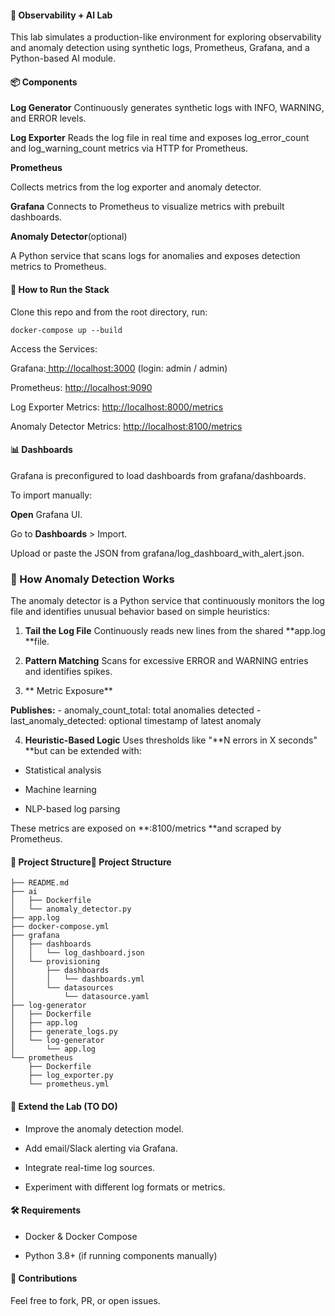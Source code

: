 #### 🧪 Observability + AI Lab

This lab simulates a production-like environment for exploring observability and anomaly detection using synthetic logs, Prometheus, Grafana, and a Python-based AI module.

#### 📦 Components

**Log Generator**
Continuously generates synthetic logs with INFO, WARNING, and ERROR levels.

**Log Exporter**
Reads the log file in real time and exposes log_error_count and log_warning_count metrics via HTTP for Prometheus.

**Prometheus**

Collects metrics from the log exporter and anomaly detector.

**Grafana**
Connects to Prometheus to visualize metrics with prebuilt dashboards.

**Anomaly Detector**(optional)

A Python service that scans logs for anomalies and exposes detection metrics to Prometheus.

#### 🐳 How to Run the Stack

Clone this repo and from the root directory, run:
```
docker-compose up --build
```
Access the Services:

Grafana:[ http://localhost:3000]("http://localhost:3000")  (login: admin / admin)

Prometheus: [http://localhost:9090]("http://localhost:9090")

Log Exporter Metrics: [http://localhost:8000/metrics]("http://localhost:8000/metrics")

Anomaly Detector Metrics: [http://localhost:8100/metrics]("http://localhost:8100/metrics")

#### 📊 Dashboards

Grafana is preconfigured to load dashboards from grafana/dashboards.

To import manually:

**Open** Grafana UI.

Go to **Dashboards** > Import.

Upload or paste the JSON from grafana/log_dashboard_with_alert.json.

### 🧠 How Anomaly Detection Works

The anomaly detector is a Python service that continuously monitors the log file and identifies unusual behavior based on simple heuristics:

1. **Tail the Log File**
Continuously reads new lines from the shared **app.log **file.

2. **Pattern Matching**
Scans for excessive ERROR and WARNING entries and identifies spikes.

3. ** Metric Exposure**

**Publishes:**
	- anomaly_count_total: total anomalies detected
	- last_anomaly_detected: optional timestamp of latest anomaly

4.  **Heuristic-Based Logic**
Uses thresholds like "**N errors in X seconds" **but can be extended with:

- Statistical analysis

- Machine learning

- NLP-based log parsing

These metrics are exposed on **:8100/metrics **and scraped by Prometheus.

#### 📁 Project Structure📁 Project Structure


```
├── README.md
├── ai
│   ├── Dockerfile
│   └── anomaly_detector.py
├── app.log
├── docker-compose.yml
├── grafana
│   ├── dashboards
│   │   └── log_dashboard.json
│   └── provisioning
│       ├── dashboards
│       │   └── dashboards.yml
│       └── datasources
│           └── datasource.yaml
├── log-generator
│   ├── Dockerfile
│   ├── app.log
│   ├── generate_logs.py
│   └── log-generator
│       └── app.log
└── prometheus
    ├── Dockerfile
    ├── log_exporter.py
    └── prometheus.yml
```

#### 🧠 Extend the Lab (TO DO)

- Improve the anomaly detection model.

- Add email/Slack alerting via Grafana.

- Integrate real-time log sources.

- Experiment with different log formats or metrics.



#### **🛠️ Requirements**

- Docker & Docker Compose

- Python 3.8+ (if running components manually)

#### 🤝 Contributions

Feel free to fork, PR, or open issues.
